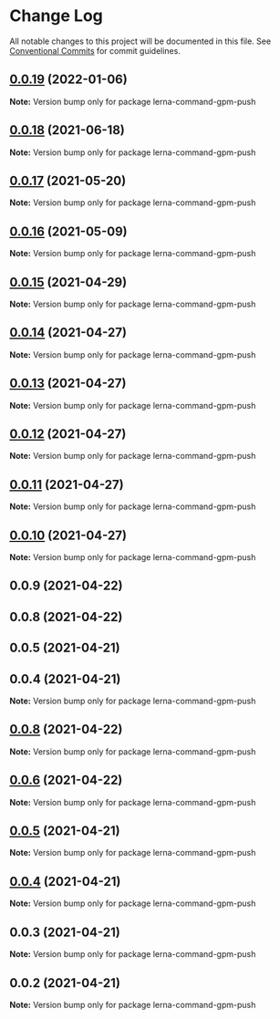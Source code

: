# Change Log

All notable changes to this project will be documented in this file.
See [Conventional Commits](https://conventionalcommits.org) for commit guidelines.

## [0.0.19](https://github.com/imcuttle/lerna-gpm/compare/lerna-command-gpm-push@0.0.18...lerna-command-gpm-push@0.0.19) (2022-01-06)

**Note:** Version bump only for package lerna-command-gpm-push

## [0.0.18](https://github.com/imcuttle/lerna-commands/compare/lerna-command-gpm-push@0.0.17...lerna-command-gpm-push@0.0.18) (2021-06-18)

**Note:** Version bump only for package lerna-command-gpm-push

## [0.0.17](https://github.com/imcuttle/lerna-commands/compare/lerna-command-gpm-push@0.0.16...lerna-command-gpm-push@0.0.17) (2021-05-20)

**Note:** Version bump only for package lerna-command-gpm-push

## [0.0.16](https://github.com/imcuttle/lerna-commands/compare/lerna-command-gpm-push@0.0.15...lerna-command-gpm-push@0.0.16) (2021-05-09)

**Note:** Version bump only for package lerna-command-gpm-push

## [0.0.15](https://github.com/imcuttle/lerna-commands/compare/lerna-command-gpm-push@0.0.14...lerna-command-gpm-push@0.0.15) (2021-04-29)

**Note:** Version bump only for package lerna-command-gpm-push

## [0.0.14](https://github.com/imcuttle/lerna-commands/compare/lerna-command-gpm-push@0.0.13...lerna-command-gpm-push@0.0.14) (2021-04-27)

**Note:** Version bump only for package lerna-command-gpm-push

## [0.0.13](https://github.com/imcuttle/lerna-commands/compare/lerna-command-gpm-push@0.0.12...lerna-command-gpm-push@0.0.13) (2021-04-27)

**Note:** Version bump only for package lerna-command-gpm-push

## [0.0.12](https://github.com/imcuttle/lerna-commands/compare/lerna-command-gpm-push@0.0.11...lerna-command-gpm-push@0.0.12) (2021-04-27)

**Note:** Version bump only for package lerna-command-gpm-push

## [0.0.11](https://github.com/imcuttle/lerna-commands/compare/lerna-command-gpm-push@0.0.10...lerna-command-gpm-push@0.0.11) (2021-04-27)

**Note:** Version bump only for package lerna-command-gpm-push

## [0.0.10](https://github.com/imcuttle/lerna-commands/compare/lerna-command-gpm-push@0.0.9...lerna-command-gpm-push@0.0.10) (2021-04-27)

**Note:** Version bump only for package lerna-command-gpm-push

## 0.0.9 (2021-04-22)

## 0.0.8 (2021-04-22)

## 0.0.5 (2021-04-21)

## 0.0.4 (2021-04-21)

**Note:** Version bump only for package lerna-command-gpm-push

## [0.0.8](https://github.com/imcuttle/lerna-commands/compare/v0.0.6...v0.0.8) (2021-04-22)

**Note:** Version bump only for package lerna-command-gpm-push

## [0.0.6](https://github.com/imcuttle/lerna-commands/compare/v0.0.5...v0.0.6) (2021-04-22)

**Note:** Version bump only for package lerna-command-gpm-push

## [0.0.5](https://github.com/imcuttle/lerna-commands/compare/v0.0.4...v0.0.5) (2021-04-21)

**Note:** Version bump only for package lerna-command-gpm-push

## [0.0.4](https://github.com/imcuttle/lerna-commands/compare/v0.0.3...v0.0.4) (2021-04-21)

**Note:** Version bump only for package lerna-command-gpm-push

## 0.0.3 (2021-04-21)

**Note:** Version bump only for package lerna-command-gpm-push

## 0.0.2 (2021-04-21)

**Note:** Version bump only for package lerna-command-gpm-push
